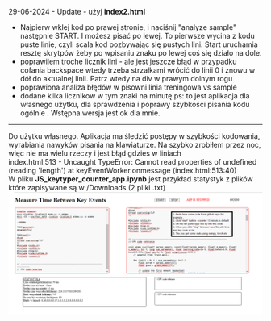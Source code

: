 29-06-2024 - Update -
użyj <b>index2.html</b> 
- Najpierw wklej kod po prawej stronie, i naciśnij "analyze sample" następnie START. I możesz pisać po lewej. To pierwsze wycina z kodu puste linie, czyli scala kod pozbywając się pustych lini. Start uruchamia resztę skrytpów żeby po wpisaniu znaku po lewej coś się działo na dole.
- poprawilem troche licznik lini - ale jest jeszcze błąd w przypadku cofania backspace wtedy trzeba strzałkami wrócić do linii 0 i znowu w dół do aktualnej linii. Patrz wtedy na div w prawym dolnym rogu
- poprawiona analiza błędów w pisowni linia treningowa vs sample
- dodane kilka licznikow w tym znaki na minutę
  ps: to jest aplikacja dla własnego użytku, dla sprawdzenia i poprawy szybkości pisania kodu ogólnie . Wstępna wersja jest ok dla mnie.
<hr>

Do użytku własnego. Aplikacja ma śledzić postępy w szybkości kodowania, wyrabiania nawyków pisania na klawiaturze. Na szybko zrobiłem przez noc, więc nie ma wielu rzeczy i jest błąd gdzies w liniach <br/>
index.html:513 -    Uncaught TypeError: Cannot read properties of undefined (reading 'length') at keyEventWorker.onmessage (index.html:513:40)
</br >
W pliku <b>JS_keytyper_counter_app.ipynb</b> jest przykład statystyk z plików które zapisywane są w /Downloads (2 pliki .txt)
![screenshot_mtbke.png](https://github.com/KarolDuracz/scratchpad/blob/main/Measure%20Time%20Between%20Key%20Events/screenshot_mtbke.png)
